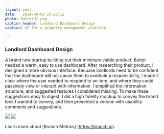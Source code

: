 ```yaml
---
layout: post
date:   2014-04-06 23:26:12
photo: ButterUI.png
caption_header: Landlord Dashboard Design
caption: UI for a property management platform

---
```


### Landlord Dashboard Design

A brand new startup building out their minimum viable product, Butter needed a warm, easy to use dashboard. After researching their product, I designed a more obvious interface. Becuase landlords need to be confident that the dashboard will not cause them to overlook a responsibility, I made it clear where the user needed to respond to an item, and where they could passively view or interact with information. I simplified the information structure, and suggested features I considered missing. To make these suggestions easy to digest, I did a high fidelity mockup to convey the brand look I wanted to convey, and then presented a version with usability comments and suggestions.

<img src="{{site.url}}/img/large/ButterUI.pdf" class="piece"/>
<img src="{{site.url}}/img/large/ButterUI-comments.pdf" class="piece"/>


Learn more about [Branch Metrics] (https://branch.io).
